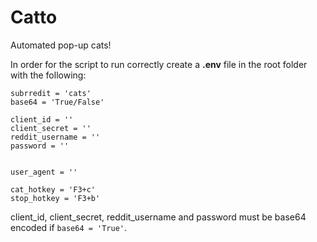 # Catto
Automated pop-up cats!

In order for the script to run correctly create a **.env** file in the root folder with the following:
```
subrredit = 'cats'
base64 = 'True/False'

client_id = '' 
client_secret = ''
reddit_username = ''
password = ''


user_agent = ''

cat_hotkey = 'F3+c'
stop_hotkey = 'F3+b'
```
client_id, client_secret, reddit_username and password must be base64 encoded if ```base64 = 'True'```.
